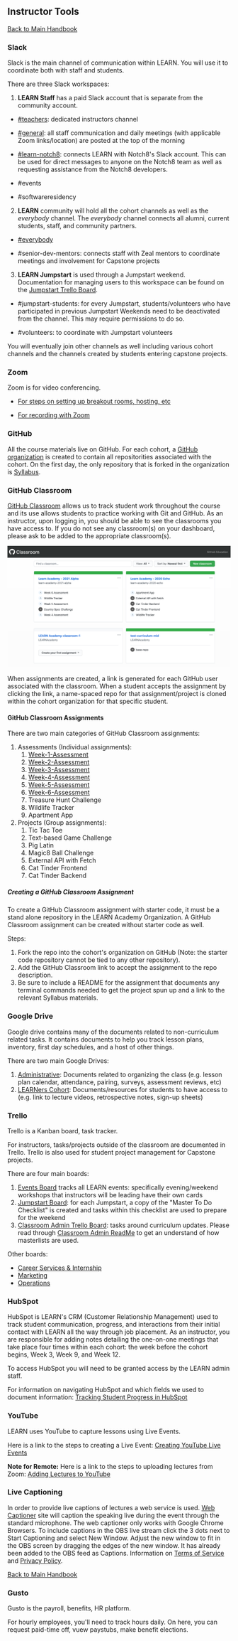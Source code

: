 ## Instructor Tools
[ Back to Main Handbook ](./README.md#instructor-handbook)

### Slack

Slack is the main channel of communication within LEARN. You will use it to coordinate both with staff and students.

There are three Slack workspaces:

1. **LEARN Staff** has a paid Slack account that is separate from the community account.

  - [#teachers](https://app.slack.com/client/TV83K2TV0/C010CSRCT40): dedicated instructors channel

  - [#general](https://app.slack.com/client/TV83K2TV0/CV83K3AH0): all staff communication and daily meetings (with applicable Zoom links/location) are posted at the top of the morning

  - [#learn-notch8](https://app.slack.com/client/TV83K2TV0/C010VGJFPCJ): connects LEARN with Notch8's Slack account. This can be used for direct messages to anyone on the Notch8 team as well as requesting assistance from the Notch8 developers.

  - #events

  - #softwareresidency

2. **LEARN** community will hold all the cohort channels as well as the *everybody* channel. The *everybody* channel connects all alumni, current students, staff, and community partners.

  - [#everybody](https://app.slack.com/client/T04B40L2C/C04B40L4U)

  - #senior-dev-mentors: connects staff with Zeal mentors to coordinate meetings and involvement for Capstone projects

3. **LEARN Jumpstart** is used through a Jumpstart weekend. Documentation for managing users to this workspace can be found on the [Jumpstart Trello Board](https://trello.com/b/BYycV15b/jumpstart).

  - #jumpstart-students: for every Jumpstart, students/volunteers who have participated in previous Jumpstart Weekends need to be deactivated from the channel. This may require permissions to do so.

  - #volunteers: to coordinate with Jumpstart volunteers

You will eventually join other channels as well including various cohort channels and the channels created by students entering capstone projects.

### Zoom

Zoom is for video conferencing. 

  - [For steps on setting up breakout rooms, hosting, etc](./managing-zoom.md)

  - [For recording with Zoom](./recording-lecture.md)


### GitHub

All the course materials live on GitHub. For each cohort, a [GitHub organization](https://git-scm.com/book/en/v2/GitHub-Managing-an-organization) is created to contain all repositorities associated with the cohort. 
On the first day, the only repository that is forked in the organization is [Syllabus](https://github.com/LEARNAcademy/Syllabus).

### GitHub Classroom

[GitHub Classroom](https://classroom.github.com/) allows us to track student work throughout the course and its use allows students to practice working with Git and GitHub. As an instructor, upon logging in, you should be able to see the classrooms you have access to. If you do not see any classroom(s) on your dashboard, please ask to be added to the appropriate classroom(s).

![GitHub Classroom Dashboard](./assets/github-classroom.png)

When assignments are created, a link is generated for each GitHub user associated with the classroom.  When a student accepts the assignment by clicking the link, a name-spaced repo for that assignment/project is cloned within the cohort organization for that specific student.

#### GitHub Classroom Assignments

There are two main categories of GitHub Classroom assignments:

1. Assessments (Individual assignments): 
     1. [Week-1-Assessment](https://github.com/LEARNAcademy/Week-1-Assessment)
     2. [Week-2-Assessment](https://github.com/LEARNAcademy/Week-2-Assessment)
     3. [Week-3-Assessment](https://github.com/LEARNAcademy/Week-3-Assessment)
     4. [Week-4-Assessment](https://github.com/LEARNAcademy/Week-4-Assessment)
     5. [Week-5-Assessment](https://github.com/LEARNAcademy/Week-5-Assessment)
     6. [Week-6-Assessment](https://github.com/LEARNAcademy/Week-6-Assessment)
     7. Treasure Hunt Challenge
     8. Wildlife Tracker
     9. Apartment App
2. Projects (Group assignments): 
     1. Tic Tac Toe
     2. Text-based Game Challenge
     3. Pig Latin
     4. Magic8 Ball Challenge
     5. External API with Fetch
     6. Cat Tinder Frontend
     7. Cat Tinder Backend

##### Creating a GitHub Classroom Assignment
To create a GitHub Classroom assignment with starter code, it must be a stand alone repository in the LEARN Academy Organization. A GitHub Classroom assignment can be created without starter code as well.

Steps: 
1. Fork the repo into the cohort's organization on GitHub (Note: the starter code repository cannot be tied to any other repository).  
2. Add the GitHub Classroom link to accept the assignment to the repo description.
3. Be sure to include a README for the assignment that documents any terminal commands needed to get the project spun up and a link to the relevant Syllabus materials. 

### Google Drive

Google drive contains many of the documents related to non-curriculum related tasks. It contains documents to help you track lesson plans, inventory, first day schedules, and a host of other things.

There are two main Google Drives:

1. [Administrative](https://drive.google.com/drive/folders/1c6oemWgdoOGexGmNNFoxUXB2U1Dq1EnO): Documents related to organizing the class (e.g. lesson plan calendar, attendance, pairing, surveys, assessment reviews, etc)
2. [LEARNers Cohort](https://drive.google.com/drive/folders/1IU_5AAJABbpmGp9m0P7iAfFa0UPRVpjc): Documents/resources for students to have access to (e.g. link to lecture videos, retrospective notes, sign-up sheets)

### Trello

Trello is a Kanban board, task tracker.

For instructors, tasks/projects outside of the classroom are documented in Trello. 
Trello is also used for student project management for Capstone projects. 

There are four main boards:
1. [Events Board](https://trello.com/b/ofzfjXLM/events) tracks all LEARN events: specifically evening/weekend workshops that instructors will be leading have their own cards 
2. [Jumpstart Board](https://trello.com/b/BYycV15b/jumpstart): for each Jumpstart, a copy of the "Master To Do Checklist" is created and tasks within this checklist are used to prepare for the weekend
3. [Classroom Admin Trello Board](https://trello.com/b/dQBMlYpI/classroom-admin): tasks around curriculum updates. Please read through [Classroom Admin ReadMe](./classroom-admin-trello.md) to get an understand of how masterlists are used.

Other boards:
- [ Career Services & Internship ](https://trello.com/b/Xl22q6Ry/career-services-internship)
- [ Marketing ](https://trello.com/b/q2s0uEzR/marketing)
- [ Operations ](https://trello.com/b/saxLJBxV/operations)

### HubSpot

HubSpot is LEARN's CRM (Customer Relationship Management) used to track student communication, progress, and interactions from their initial contact with LEARN all the way through job placement. As an instructor, you are responsible for adding notes detailing the one-on-one meetings that take place four times within each cohort: the week before the cohort begins, Week 3, Week 9, and Week 12.

To access HubSpot you will need to be granted access by the LEARN admin staff.

For information on navigating HubSpot and which fields we used to document information: [Tracking Student Progress in HubSpot](./student-progress-hubspot.md)

### YouTube

LEARN uses YouTube to capture lessons using Live Events.

Here is a link to the steps to creating a Live Event: [Creating YouTube Live Events](./youtube-live-events.md)

**Note for Remote:** Here is a link to the steps to uploading lectures from Zoom: [Adding Lectures to YouTube](./recording-lecture.md)

### Live Captioning

In order to provide live captions of lectures a web service is used. [Web Captioner](https://webcaptioner.com/captioner) site will caption the speaking live during the event through the standard microphone.  The web captioner only works with Google Chrome Browsers.  To include captions in the OBS live stream click the 3 dots next to Start Captioning and select New Window. Adjust the new window to fit in the OBS screen by dragging the edges of the new window.  It has already been added to the OBS feed as Captions.  Information on [Terms of Service](https://webcaptioner.com/terms-of-service/) and [Privacy Policy](https://webcaptioner.com/privacy-policy/).

[ Back to Main Handbook ](./README.md#instructor-handbook)

### Gusto

Gusto is the payroll, benefits, HR platform.

For hourly employees, you'll need to track hours daily.
On here, you can request paid-time off, vuew paystubs, make benefit elections.
